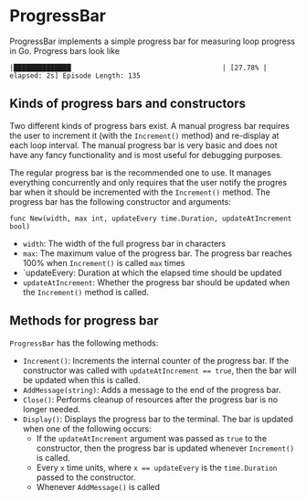# ProgressBar

ProgressBar implements a simple progress bar for measuring loop progress
in Go. Progress bars look like

```
|██████████████                                     | [27.78% | elapsed: 2s] Episode Length: 135
```

## Kinds of progress bars and constructors
Two different kinds of progress bars exist. A manual progress bar requires
the user to increment it (with the `Increment()` method) and re-display at
each loop interval. The manual progress bar is very basic and does not have any fancy
functionality and is most useful for debugging purposes.

The regular progress bar is the recommended one to use. It manages everything
concurrently and only requires that the user notify the progres bar when
it should be incremented with the `Increment()` method. The progress bar
has the following constructor and arguments:
```
func New(width, max int, updateEvery time.Duration, updateAtIncrement bool)
```

* `width`: The width of the full progress bar in characters
* `max`: The maximum value of the progress bar. The progress bar reaches
100% when `Increment()` is called `max` times
* `updateEvery: Duration at which the elapsed time should be updated
* `updateAtIncrement`: Whether the progress bar should be updated when the
`Increment()` method is called.


## Methods for progress bar
`ProgressBar` has the following methods:

* `Increment()`: Increments the internal counter of the progress bar. If
the constructor was called with `updateAtIncrement == true`, then the bar
will be updated when this is called.
* `AddMessage(string)`: Adds a message to the end of the progress bar.
* `Close()`: Performs cleanup of resources after the progress bar is no
longer needed.
* `Display()`: Displays the progress bar to the terminal. The bar is updated
when one of the following occurs:
    * If the `updateAtIncrement` argument was passed as `true` to the
    constructor, then the progress bar is updated whenever `Increment()`
    is called.
    * Every `x` time units, where `x == updateEvery` is the `time.Duration`
    passed to the constructor.
    * Whenever `AddMessage()` is called
